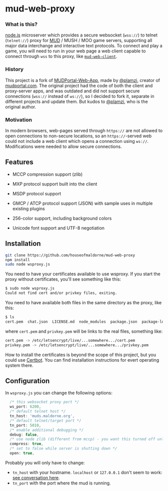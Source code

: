 # mud-web-proxy

### What is this?

[node.js](https://nodejs.org/en/) microserver which provides a secure websocket (`wss://`) to telnet (`telnet://`) proxy for [MUD](https://en.wikipedia.org/wiki/MUD) / MUSH / MOO game servers, supporting all major data interchange and interactive text protocols. To connect and play a game, you will need to run in your web page a web client capable to connect through `wss` to this proxy, like [`mud-web-client`](https://github.com/houseofmaldorne/mud-web-client).

### History

This project is a fork of [MUDPortal-Web-App](https://github.com/plamzi/MUDPortal-Web-App), made by [@plamzi](https://github.com/plamzi), creator of [mudportal.com](http://www.mudportal.com/). The original project had the code of both the client and proxy-server apps, and was outdated and did not support secure connections (`wss://` instead of `ws://`), so I decided to fork it, separate in different projects and update them. But kudos to [@plamzi](https://github.com/plamzi), who is the original author.

### Motivation

In modern browsers, web-pages served through `https://` are not allowed to open connections to non-secure locations, so an `https://`-served web could not include a web client which opens a connection using `ws://`. Modifications were needed to allow secure connections.

## Features

* MCCP compression support (zlib)

* MXP protocol support built into the client

* MSDP protocol support

* GMCP / ATCP protocol support (JSON) with sample uses in multiple existing plugins

* 256-color support, including background colors

* Unicode font support and UTF-8 negotiation

## Installation

``` bash
git clone https://github.com/houseofmaldorne/mud-web-proxy
npm install
sudo node wsproxy.js
```

You need to have your certificates available to use wsproxy. If you start the proxy without certificates, you'll see something like this:

``` bash
$ sudo node wsproxy.js
Could not find cert and/or privkey files, exiting.
```

You need to have available both files in the same directory as the proxy, like this:

``` bash
$ ls
cert.pem  chat.json  LICENSE.md  node_modules  package.json  package-lock.json  privkey.pem  README.md  wsproxy.js
```

where `cert.pem` and `privkey.pem` will be links to the real files, something like:

``` bash
cert.pem -> /etc/letsencrypt/live/...somewhere.../cert.pem
privkey.pem -> /etc/letsencrypt/live/...somewhere.../privkey.pem
```

How to install the certificates is beyond the scope of this project, but you could use [Certbot](https://certbot.eff.org/about/). You can find installation instructions for evert operating system there. 


## Configuration

In `wsproxy.js` you can change the following options:

``` javascript
  /* this websocket proxy port */
  ws_port: 6200,
  /* default telnet host */
  tn_host: 'muds.maldorne.org',
  /* default telnet/target port */
  tn_port: 5010,
  /* enable additional debugging */
  debug: false,
  /* use node zlib (different from mccp) - you want this turned off unless your server can't do MCCP and your client can inflate data */
  compress: true,
  /* set to false while server is shutting down */
  open: true,
```

Probably you will only have to change:
 * `tn_host` with your hostname. `localhost` or `127.0.0.1` don't seem to work: [see conversation here](https://github.com/houseofmaldorne/mud-web-proxy/issues/5#issuecomment-866464161).
 * `tn_port` with the port where the mud is running.
